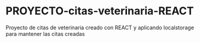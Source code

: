 # PROYECTO-citas-veterinaria-REACT
Proyecto de citas de veterinaria creado con REACT y aplicando localstorage para mantener las citas creadas 

